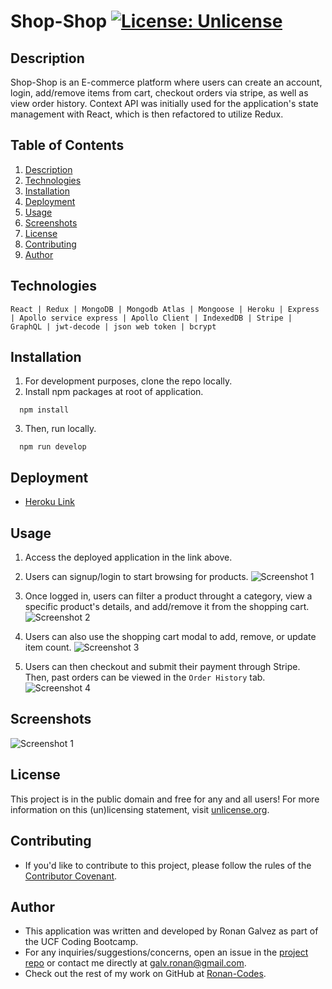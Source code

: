 # Shop-Shop [![License: Unlicense](https://img.shields.io/badge/license-Unlicense-blue.svg)](http://unlicense.org/)

## Description
Shop-Shop is an E-commerce platform where users can create an account, login, add/remove items from cart, checkout orders via stripe, as well as view order history. Context API was initially used for the application's state management with React, which is then refactored to utilize Redux.

## Table of Contents
1. [Description](#description)
2. [Technologies](#Technologies)
3. [Installation](#installation)
4. [Deployment](#deployment)
4. [Usage](#usage)
5. [Screenshots](#Screenshots)
6. [License](#License)
7. [Contributing](#Contributing)
8. [Author](#Author)

## Technologies
```
React | Redux | MongoDB | Mongodb Atlas | Mongoose | Heroku | Express | Apollo service express | Apollo Client | IndexedDB | Stripe | GraphQL | jwt-decode | json web token | bcrypt
```

## Installation
1. For development purposes, clone the repo locally.
2. Install npm packages at root of application.
```
  npm install
```
3. Then, run locally.
```
  npm run develop
```

## Deployment
* [Heroku Link](https://shop-shop-ronancodes.herokuapp.com/)

## Usage
1. Access the deployed application in the link above.
2. Users can signup/login to start browsing for products.
![Screenshot 1](./public/images/)

3. Once logged in, users can filter a product throught a category, view a specific product's details, and add/remove it from the shopping cart.
![Screenshot 2](./public/images/)

4. Users can also use the shopping cart modal to add, remove, or update item count.
![Screenshot 3](./public/images/)

5. Users can then checkout and submit their payment through Stripe. Then, past orders can be viewed in the `Order History` tab.
![Screenshot 4](./public/images/)

## Screenshots 
![Screenshot 1](./public/images/)

## License
This project is in the public domain and free for any and all users! For more information on this (un)licensing statement, visit [unlicense.org](https://unlicense.org/).

## Contributing
* If you'd like to contribute to this project, please follow the rules of the [Contributor Covenant](https://www.contributor-covenant.org/).

## Author
* This application was written and developed by Ronan Galvez as part of the UCF Coding Bootcamp.
* For any inquiries/suggestions/concerns, open an issue in the [project repo](https://github.com/Ronan-Codes/shop-shop.git) or contact me directly at [galv.ronan@gmail.com](galv.ronan@gmail.com).
* Check out the rest of my work on GitHub at [Ronan-Codes](https://github.com/Ronan-Codes).